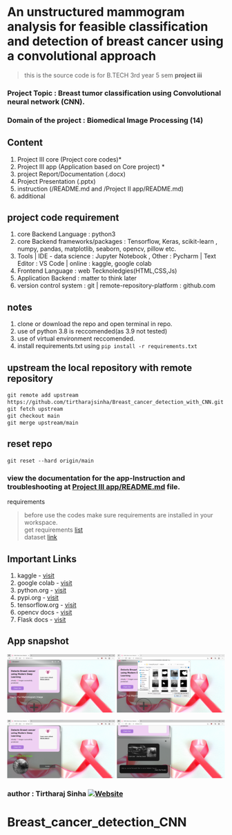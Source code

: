 # An unstructured mammogram analysis for feasible classification and detection of breast cancer using a convolutional approach

> this is the source code is for B.TECH 3rd year 5 sem <b>project iii</b>

### Project Topic : Breast tumor classification using Convolutional neural network (CNN).

### Domain of the project : Biomedical Image Processing (14)

## Content

1. Project III core (Project core codes)\*
2. Project III app (Application based on Core project) \*
3. project Report/Documentation (.docx)
4. Project Presentation (.pptx)
5. instruction (/README.md and /Project II app/README.md)
6. additional

## project code requirement

1. core Backend Language : python3
2. core Backend frameworks/packages : Tensorflow, Keras, scikit-learn , numpy, pandas, matplotlib, seaborn, opencv, pillow etc.
3. Tools | IDE - data science : Jupyter Notebook , Other : Pycharm | Text Editor : VS Code | online : kaggle, google colab
4. Frontend Language : web Tecknoledgies(HTML,CSS,Js)
5. Application Backend : matter to think later
6. version control system : git | remote-repository-platform : github.com

## notes

1. clone or download the repo and open terminal in repo.
2. use of python 3.8 is reccomended(as 3.9 not tested)
3. use of virtual environment reccomended.
4. install requirements.txt using `pip install -r requirements.txt`

## upstream the local repository with remote repository

```
git remote add upstream https://github.com/tirtharajsinha/Breast_cancer_detection_with_CNN.git
git fetch upstream
git checkout main
git merge upstream/main

```

## reset repo

```
git reset --hard origin/main
```

### view the documentation for the app-Instruction and troubleshooting at [Project III app/README.md](Project%20III%20app/README.md) file.

requirements

> before use the codes make sure requirements are installed in your workspace.<br>
> get requirements [list](requirements.txt)<br>
> dataset [link](https://github.com/tirtharajsinha/breast_cancer_image_dataset)<br>

## Important Links

1. kaggle - [visit](https://www.kaggle.com)
2. google colab - [visit](https://colab.research.google.com/notebooks/intro.ipynb)
3. python.org - [visit](https://www.python.org/downloads/)
4. pypi.org - [visit](https://pypi.org/)
5. tensorflow.org - [visit](https://www.tensorflow.org/)
6. opencv docs - [visit](https://docs.opencv.org/master/d6/d00/tutorial_py_root.html)
7. Flask docs - [visit](https://flask.palletsprojects.com/en/latest/)

## App snapshot

<p float="left">
<img src="media\screenshot1.png" width=250px>
<img src="media\screenshot2.png" width=250px>
</p>
<p float="left">
<img src="media\screenshot3.png" width=250px>
<img src="media\screenshot4.png" width=250px>
</p>

### author : Tirtharaj Sinha [![Website](https://img.shields.io/badge/-Website-green?style=flat&logo=website&link=https://tirtharajsinha.github.io)](https://tirtharajsinha.github.io)
# Breast_cancer_detection_CNN
